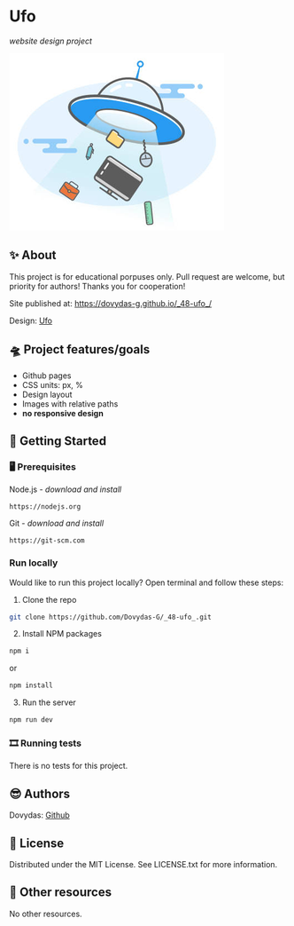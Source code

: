 # Ufo

_website design project_

![Ufo nuotrauka](./img/ufo.jpg)

## ✨ About

This project is for educational porpuses only. Pull request are welcome, but priority for authors!
Thanks you for cooperation!

Site published at: https://dovydas-g.github.io/_48-ufo_/

Design: [Ufo](https://dribbble.com/shots/2815937-404-page)

## 🛸 Project features/goals

- Github pages
- CSS units: px, %
- Design layout
- Images with relative paths
- **no responsive design**

## 🚦 Getting Started

### 🖥 Prerequisites

Node.js - _download and install_

```
https://nodejs.org
```

Git - _download and install_

```
https://git-scm.com
```

### Run locally

Would like to run this project locally? Open terminal and follow these steps:

1. Clone the repo

```sh
git clone https://github.com/Dovydas-G/_48-ufo_.git
```

2. Install NPM packages

```sh
npm i
```

or

```sh
npm install
```

3. Run the server

```sh
npm run dev
```

### 🎞 Running tests

There is no tests for this project.

## 😎 Authors

Dovydas: [Github](https://github.com/Dovydas-G)

## 👀 License

Distributed under the MIT License. See LICENSE.txt for more information.

## 🔗 Other resources

No other resources.
